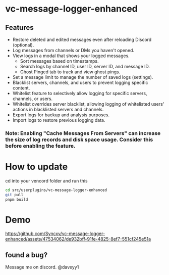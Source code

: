 # vc-message-logger-enhanced

## Features
- Restore deleted and edited messages even after reloading Discord (optional).
- Log messages from channels or DMs you haven't opened.
- View logs in a modal that shows your logged messages.
  - Sort messages based on timestamps.
  - Search logs by channel ID, user ID, server ID, and message ID.
  - Ghost Pinged tab to track and view ghost pings.
- Set a message limit to manage the number of saved logs (settings).
- Blacklist servers, channels, and users to prevent logging specific content.
- Whitelist feature to selectively allow logging for specific servers, channels, or users.
- Whitelist overrides server blacklist, allowing logging of whitelisted users' actions in blacklisted servers and channels.
- Export logs for backup and analysis purposes.
- Import logs to restore previous logging data.

  
### **Note:** Enabling "Cache Messages From Servers" can increase the size of log records and disk space usage. Consider this before enabling the feature.

# How to update
cd into your vencord folder and run this
```bash
cd src/userplugins/vc-message-logger-enhanced
git pull
pnpm build
```

# Demo
https://github.com/Syncxv/vc-message-logger-enhanced/assets/47534062/de932bff-91fe-4825-8ef7-551cf245e51a

## found a bug?
Message me on discord. @daveyy1
